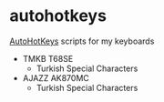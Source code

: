 # autohotkeys
[AutoHotKeys](https://www.autohotkey.com/) scripts for my keyboards

* TMKB T68SE
  * Turkish Special Characters
* AJAZZ AK870MC
  * Turkish Special Characters